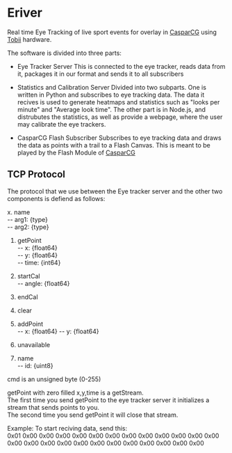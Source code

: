 # Eriver

Real time Eye Tracking of live sport events for overlay in [CasparCG][1] using [Tobii][2] hardware.

The software is divided into three parts:

* Eye Tracker Server
 This is connected to the eye tracker, reads data from it, packages it in our format and sends it to all subscribers
    
* Statistics and Calibration Server
 Divided into two subparts. One is written in Python and subscribes to eye tracking data. The data it recives is used to generate heatmaps and statistics such as "looks per minute" and "Average look time". The other part is in Node.js, and distrubutes the statistics, as well as provide a webpage, where the user may calibrate the eye trackers. 
 
* CasparCG Flash Subscriber
 Subscribes to eye tracking data and draws the data as points with a trail to a Flash Canvas. This is meant to be played by the Flash Module of [CasparCG][1] 

## TCP Protocol
The protocol that we use between the Eye tracker server and the other two components is defiend as follows:

x. name  
   -- arg1: {type}  
   -- arg2: {type}  

1. getPoint  
   -- x: {float64}  
   -- y: {float64}  
   -- time: {int64}

2. startCal  
   -- angle: {float64}

3. endCal

4. clear

5. addPoint  
   -- x: {float64} 
   -- y: {float64}

6. unavailable

7. name  
   -- id: {uint8}

cmd is an unsigned byte (0-255)

getPoint with zero filled x,y,time is a getStream.  
The first time you send getPoint to the eye tracker server it initializes a stream that sends points to you.  
The second time you send getPoint it will close that stream.

Example:
To start reciving data, send this:  
    0x01 0x00 0x00 0x00 0x00 0x00 0x00 0x00 0x00 0x00 0x00 0x00 0x00 0x00 0x00 0x00 0x00 0x00 0x00 0x00 0x00 0x00 0x00 0x00 0x00

[1]: http://www.casparcg.com/
[2]: http://www.tobii.com/


